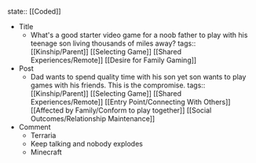 state:: [[Coded]]

- Title
	- What's a good starter video game for a noob father to play with his teenage son living thousands of miles away?
	  tags:: [[Kinship/Parent]] [[Selecting Game]] [[Shared Experiences/Remote]] [[Desire for Family Gaming]]
- Post
	- Dad wants to spend quality time with his son yet son wants to play games with his friends.  This is the compromise.
	  tags:: [[Kinship/Parent]] [[Selecting Game]] [[Shared Experiences/Remote]] [[Entry Point/Connecting With Others]] [[Affected by Family/Conform to play together]] [[Social Outcomes/Relationship Maintenance]]
- Comment
	- Terraria
	- Keep talking and nobody explodes
	- Minecraft